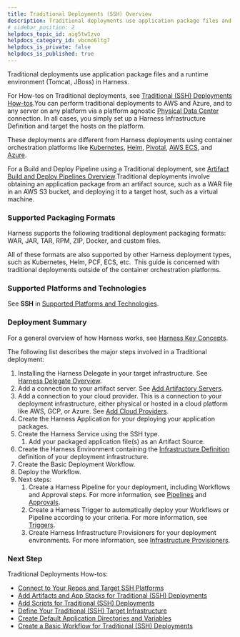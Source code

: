 ```yaml
---
title: Traditional Deployments (SSH) Overview
description: Traditional deployments use application package files and a runtime environment (Tomcat, JBoss) in Harness. For How-tos on Traditional deployments, see Traditional (SSH) Deployments How-tos. You can…
# sidebar_position: 2
helpdocs_topic_id: aig5tw1zvo
helpdocs_category_id: vbcmo6ltg7
helpdocs_is_private: false
helpdocs_is_published: true
---
```


Traditional deployments use application package files and a runtime environment (Tomcat, JBoss) in Harness.

For How-tos on Traditional deployments, see [Traditional (SSH) Deployments How-tos](../../traditional-deployments/traditional-deployments-overview.md).You can perform traditional deployments to AWS and Azure, and to any server on any platform via a platform agnostic [Physical Data Center](https://docs.harness.io/article/stkxmb643f-add-physical-data-center-cloud-provider) connection. In all cases, you simply set up a Harness Infrastructure Definition and target the hosts on the platform.

These deployments are different from Harness deployments using container orchestration platforms like [Kubernetes](../../../first-gen-quickstarts/kubernetes-quickstart.md), [Helm](../../../first-gen-quickstarts/helm-quickstart.md), [Pivotal](../../../first-gen-quickstarts/pivotal-cloud-foundry-quickstart.md), [AWS ECS](../../../first-gen-quickstarts/aws-ecs-deployments.md), and [Azure](../../azure-deployments/aks-howtos/azure-deployments-overview.md).

For a Build and Deploy Pipeline using a Traditional deployment, see [Artifact Build and Deploy Pipelines Overview](artifact-build-and-deploy-pipelines-overview.md).Traditional deployments involve obtaining an application package from an artifact source, such as a WAR file in an AWS S3 bucket, and deploying it to a target host, such as a virtual machine.

### Supported Packaging Formats

Harness supports the following traditional deployment packaging formats: WAR, JAR, TAR, RPM, ZIP, Docker, and custom files.

All of these formats are also supported by other Harness deployment types, such as Kubernetes, Helm, PCF, ECS, etc.  This guide is concerned with traditional deployments outside of the container orchestration platforms.

### Supported Platforms and Technologies

See **SSH** in [Supported Platforms and Technologies](../../../starthere-firstgen/supported-platforms.md).

### Deployment Summary

For a general overview of how Harness works, see [Harness Key Concepts](../../../starthere-firstgen/harness-key-concepts.md).

The following list describes the major steps involved in a Traditional deployment:

1. Installing the Harness Delegate in your target infrastructure. See [Harness Delegate Overview](https://docs.harness.io/article/h9tkwmkrm7-delegate-installation).
2. Add a connection to your artifact server. See [Add Artifactory Servers](https://docs.harness.io/article/nj3p1t7v3x-add-artifactory-servers).
3. Add a connection to your cloud provider. This is a connection to your deployment infrastructure, either physical or hosted in a cloud platform like AWS, GCP, or Azure. See [Add Cloud Providers](https://docs.harness.io/article/whwnovprrb-cloud-providers).
4. Create the Harness Application for your deploying your application packages.
5. Create the Harness Service using the SSH type.
	1. Add your packaged application file(s) as an Artifact Source.
6. Create the Harness Environment containing the [Infrastructure Definition](../../model-cd-pipeline/environments/environment-configuration.md#add-an-infrastructure-definition) definition of your deployment infrastructure.
7. Create the Basic Deployment Workflow.
8. Deploy the Workflow.
9. Next steps:
	1. Create a Harness Pipeline for your deployment, including Workflows and Approval steps. For more information, see [Pipelines](../../model-cd-pipeline/pipelines/pipeline-configuration.md) and [Approvals](../../model-cd-pipeline/approvals/approvals.md).
	2. Create a Harness Trigger to automatically deploy your Workflows or Pipeline according to your criteria. For more information, see [Triggers](../../model-cd-pipeline/triggers/add-a-trigger-2.md).
	3. Create Harness Infrastructure Provisioners for your deployment environments. For more information, see [Infrastructure Provisioners](../../model-cd-pipeline/infrastructure-provisioner/add-an-infra-provisioner.md).

### Next Step

Traditional Deployments How-tos:

* [Connect to Your Repos and Target SSH Platforms](../../traditional-deployments/connect-to-your-target-ssh-platform.md)
* [Add Artifacts and App Stacks for Traditional (SSH) Deployments](../../traditional-deployments/add-artifacts-for-ssh-deployments.md)
* [Add Scripts for Traditional (SSH) Deployments](../../traditional-deployments/add-deployment-specs-for-traditional-ssh-deployments.md)
* [Define Your Traditional (SSH) Target Infrastructure](../../traditional-deployments/define-your-traditional-ssh-target-infrastructure.md)
* [Create Default Application Directories and Variables](../../model-cd-pipeline/applications/set-default-application-directories-as-variables.md)
* [Create a Basic Workflow for Traditional (SSH) Deployments](../../traditional-deployments/create-a-basic-workflow-for-traditional-ssh-deployments.md)

